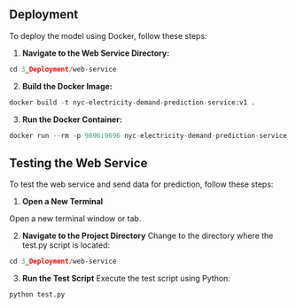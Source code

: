 ## Deployment

To deploy the model using Docker, follow these steps:
1. **Navigate to the Web Service Directory:**


```python
cd 3_Deployment/web-service
```
2. **Build the Docker Image:**
```python
docker build -t nyc-electricity-demand-prediction-service:v1 .
```
3. **Run the Docker Container:**
```python
docker run --rm -p 9696:9696 nyc-electricity-demand-prediction-service:v1 .
```

## Testing the Web Service

To test the web service and send data for prediction, follow these steps:
1. **Open a New Terminal**

Open a new terminal window or tab.

2. **Navigate to the Project Directory**
Change to the directory where the test.py script is located:
```python
cd 3_Deployment/web-service
```

3. **Run the Test Script**
Execute the test script using Python:
```python
python test.py
```


